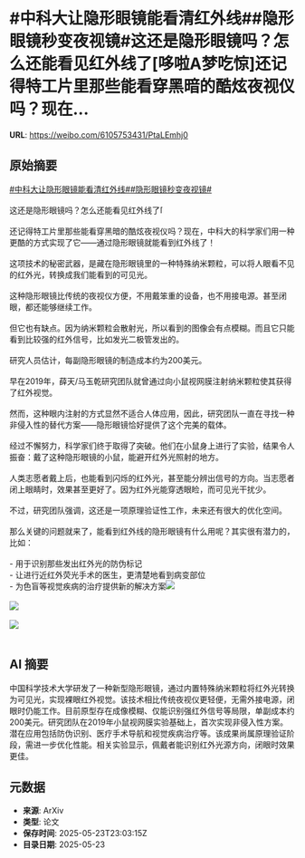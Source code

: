 # #中科大让隐形眼镜能看清红外线##隐形眼镜秒变夜视镜#这还是隐形眼镜吗？怎么还能看见红外线了[哆啦A梦吃惊]还记得特工片里那些能看穿黑暗的酷炫夜视仪吗？现在...

**URL**: https://weibo.com/6105753431/PtaLEmhj0

## 原始摘要

<a href="https://m.weibo.cn/search?containerid=231522type%3D1%26t%3D10%26q%3D%23%E4%B8%AD%E7%A7%91%E5%A4%A7%E8%AE%A9%E9%9A%90%E5%BD%A2%E7%9C%BC%E9%95%9C%E8%83%BD%E7%9C%8B%E6%B8%85%E7%BA%A2%E5%A4%96%E7%BA%BF%23&amp;extparam=%23%E4%B8%AD%E7%A7%91%E5%A4%A7%E8%AE%A9%E9%9A%90%E5%BD%A2%E7%9C%BC%E9%95%9C%E8%83%BD%E7%9C%8B%E6%B8%85%E7%BA%A2%E5%A4%96%E7%BA%BF%23" data-hide=""><span class="surl-text">#中科大让隐形眼镜能看清红外线#</span></a><a href="https://m.weibo.cn/search?containerid=231522type%3D1%26t%3D10%26q%3D%23%E9%9A%90%E5%BD%A2%E7%9C%BC%E9%95%9C%E7%A7%92%E5%8F%98%E5%A4%9C%E8%A7%86%E9%95%9C%23&amp;extparam=%23%E9%9A%90%E5%BD%A2%E7%9C%BC%E9%95%9C%E7%A7%92%E5%8F%98%E5%A4%9C%E8%A7%86%E9%95%9C%23" data-hide=""><span class="surl-text">#隐形眼镜秒变夜视镜#</span></a><br><br>这还是隐形眼镜吗？怎么还能看见红外线了<span class="url-icon"><img alt="[哆啦A梦吃惊]" src="https://h5.sinaimg.cn/m/emoticon/icon/doraemon/dr_01chijing-31d5542cca.png" style="width:1em; height:1em;" referrerpolicy="no-referrer"></span><br><br>还记得特工片里那些能看穿黑暗的酷炫夜视仪吗？现在，中科大的科学家们用一种更酷的方式实现了它——通过隐形眼镜就能看到红外线了！<br><br>这项技术的秘密武器，是藏在隐形眼镜里的一种特殊纳米颗粒，可以将人眼看不见的红外光，转换成我们能看到的可见光。<br><br>这种隐形眼镜比传统的夜视仪方便，不用戴笨重的设备，也不用接电源。甚至闭眼，都还能够继续工作。<br><br>但它也有缺点。因为纳米颗粒会散射光，所以看到的图像会有点模糊。而且它只能看到比较强的红外信号，比如发光二极管发出的。<br><br>研究人员估计，每副隐形眼镜的制造成本约为200美元。<br><br>早在2019年，薛天/马玉乾研究团队就曾通过向小鼠视网膜注射纳米颗粒使其获得了红外视觉。<br><br>然而，这种眼内注射的方式显然不适合人体应用，因此，研究团队一直在寻找一种非侵入性的替代方案——隐形眼镜恰好提供了这个完美的载体。<br><br>经过不懈努力，科学家们终于取得了突破。他们在小鼠身上进行了实验，结果令人振奋：戴了这种隐形眼镜的小鼠，能避开红外光照射的地方。<br><br>人类志愿者戴上后，也能看到闪烁的红外光，甚至能分辨出信号的方向。当志愿者闭上眼睛时，效果甚至更好了。因为红外光能穿透眼睑，而可见光干扰少。<br><br>不过，研究团队强调，这还是一项原理验证性工作，未来还有很大的优化空间。<br><br>那么关键的问题就来了，能看到红外线的隐形眼镜有什么用呢？其实很有潜力的，比如：<br><br>- 用于识别那些发出红外光的防伪标记<br>- 让进行近红外荧光手术的医生，更清楚地看到病变部位<br>- 为色盲等视觉疾病的治疗提供新的解决方案<img style="" src="https://tvax2.sinaimg.cn/large/006Fd7o3gy1i1plbiir76j30zk0fg78q.jpg" referrerpolicy="no-referrer"><br><br><img style="" src="https://tvax2.sinaimg.cn/large/006Fd7o3gy1i1plbkicpxj30z80ectdh.jpg" referrerpolicy="no-referrer"><br><br><img style="" src="https://tvax2.sinaimg.cn/large/006Fd7o3gy1i1plbmxvmyj30su0sv1a0.jpg" referrerpolicy="no-referrer"><br><br>

## AI 摘要

中国科学技术大学研发了一种新型隐形眼镜，通过内置特殊纳米颗粒将红外光转换为可见光，实现裸眼红外视觉。该技术相比传统夜视仪更轻便，无需外接电源，闭眼时仍能工作。目前原型存在成像模糊、仅能识别强红外信号等局限，单副成本约200美元。研究团队在2019年小鼠视网膜实验基础上，首次实现非侵入性方案。潜在应用包括防伪识别、医疗手术导航和视觉疾病治疗等。该成果尚属原理验证阶段，需进一步优化性能。相关实验显示，佩戴者能识别红外光源方向，闭眼时效果更佳。

## 元数据

- **来源**: ArXiv
- **类型**: 论文
- **保存时间**: 2025-05-23T23:03:15Z
- **目录日期**: 2025-05-23
